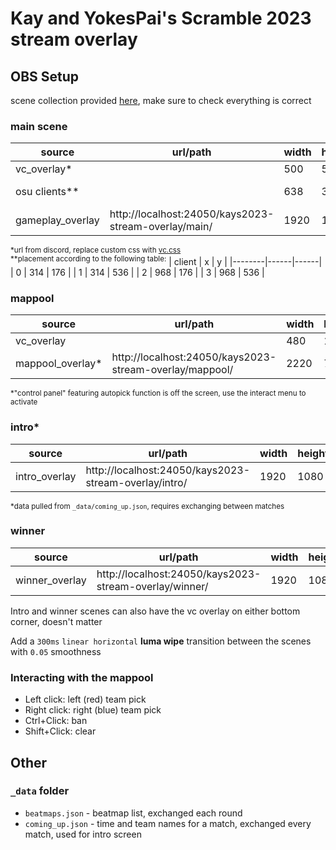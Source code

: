 # Kay and YokesPai's Scramble 2023 stream overlay

## OBS Setup

scene collection provided [here](obs-kays2023.json), make sure to check everything is correct

### main scene  
| source            | url/path                                             | width | height | x         | y         |
|-------------------|------------------------------------------------------|-------|--------|-----------|-----------|
| vc_overlay*       |                                                      | 500   | 50     | 16        | 909       |
| osu clients**     |                                                      | 638   | 360    | see below | see below |
| gameplay_overlay  | http://localhost:24050/kays2023-stream-overlay/main/ | 1920  | 1080   | 0         | 0         |

<sup>*url from discord, replace custom css with [vc.css](vc.css)</sup><br>
<sup>**placement according to the following table:</sup>
| client | x    | y    |
|--------|------|------|
| 0      | 314  | 176  |
| 1      | 314  | 536  |
| 2      | 968  | 176  |
| 3      | 968  | 536  |

### mappool
| source           | url/path                                                | width | height | x  | y    |
|------------------|---------------------------------------------------------|-------|--------|----|------|
| vc_overlay       |                                                         | 480   | 100    | 16 | 1014 |
| mappool_overlay* | http://localhost:24050/kays2023-stream-overlay/mappool/ | 2220  | 700    | 0  | 220  |

<sup>*"control panel" featuring autopick function is off the screen, use the interact menu to activate</sup>

### intro*
| source           | url/path                                                | width | height | x | y   |
|------------------|---------------------------------------------------------|-------|--------|---|-----|
| intro_overlay    | http://localhost:24050/kays2023-stream-overlay/intro/   | 1920  | 1080   | 0 | 0   |

<sup>*data pulled from `_data/coming_up.json`, requires exchanging between matches</sup>

### winner
| source           | url/path                                                | width | height | x | y   |
|------------------|---------------------------------------------------------|-------|--------|---|-----|
| winner_overlay   | http://localhost:24050/kays2023-stream-overlay/winner/  | 1920  | 1080   | 0 | 0   |

Intro and winner scenes can also have the vc overlay on either bottom corner, doesn't matter

Add a `300ms` `linear horizontal` **luma wipe** transition between the scenes with `0.05` smoothness

### Interacting with the mappool
- Left click: left (red) team pick
- Right click: right (blue) team pick
- Ctrl+Click: ban
- Shift+Click: clear

## Other

### `_data` folder

- `beatmaps.json` - beatmap list, exchanged each round
- `coming_up.json` - time and team names for a match, exchanged every match, used for intro screen
